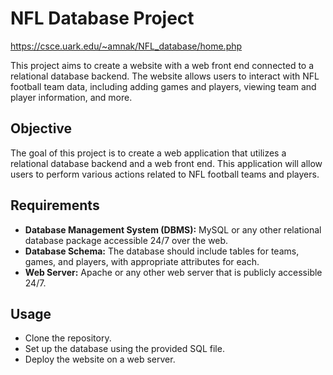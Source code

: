 # NFL Database Project
https://csce.uark.edu/~amnak/NFL_database/home.php 

This project aims to create a website with a web front end connected to a relational database backend. The website allows users to interact with NFL football team data, including adding games and players, viewing team and player information, and more.

## Objective
The goal of this project is to create a web application that utilizes a relational database backend and a web front end. This application will allow users to perform various actions related to NFL football teams and players.

## Requirements
- **Database Management System (DBMS):** MySQL or any other relational database package accessible 24/7 over the web.
- **Database Schema:** The database should include tables for teams, games, and players, with appropriate attributes for each.
- **Web Server:** Apache or any other web server that is publicly accessible 24/7.

## Usage
- Clone the repository.
- Set up the database using the provided SQL file.
- Deploy the website on a web server.



